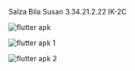 Salza Bila Susan
3.34.21.2.22
IK-2C

![flutter apk](https://user-images.githubusercontent.com/116169431/211891243-47402c2c-781a-465c-9d55-7760b1db750d.png)

![flutter apk 1](https://user-images.githubusercontent.com/116169431/211892062-54fb4847-ede3-4974-a6ea-0166478ae2ba.png)

![flutter apk 2](https://user-images.githubusercontent.com/116169431/211892101-708e4660-6e5b-4d83-917f-3920b4bf84b2.png)

